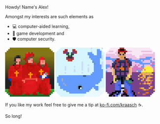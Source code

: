 
Howdy! Name's Alex!

Amongst my interests are such elements as 

 - 💻 computer-aided learning,
 - 🎲 game development and
 - 🛡️ computer security.

<!--
[![NobodyExpects](./data/spanish-inq_v00.gif)](https://www.youtube.com/watch?v=D5Df191WJ3o)
[![FourtyTwo](./data/whale+petunia_v00.gif)](https://www.youtube.com/watch?v=THSY7-CxKnQ)
[![Kintaro](./data/kintaro_v00.gif)](https://www.youtube.com/watch?v=wPXk_rcrUjY)
-->

![NobodyExpects](./data/spanish-inq_v00.gif)
![FourtyTwo](./data/whale+petunia_v00.gif)
![Kintaro](./data/kintaro_v00.gif)

If you like my work feel free to give me a tip at [ko-fi.com/kraasch](https://ko-fi.com/kraasch) ☕.

So long!

